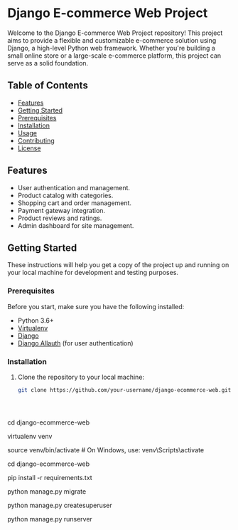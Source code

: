 # Django E-commerce Web Project

Welcome to the Django E-commerce Web Project repository! This project aims to provide a flexible and customizable e-commerce solution using Django, a high-level Python web framework. Whether you're building a small online store or a large-scale e-commerce platform, this project can serve as a solid foundation.

## Table of Contents

- [Features](#features)
- [Getting Started](#getting-started)
- [Prerequisites](#prerequisites)
- [Installation](#installation)
- [Usage](#usage)
- [Contributing](#contributing)
- [License](#license)

## Features

- User authentication and management.
- Product catalog with categories.
- Shopping cart and order management.
- Payment gateway integration.
- Product reviews and ratings.
- Admin dashboard for site management.

## Getting Started

These instructions will help you get a copy of the project up and running on your local machine for development and testing purposes.

### Prerequisites

Before you start, make sure you have the following installed:

- Python 3.6+
- [Virtualenv](https://pypi.org/project/virtualenv/)
- [Django](https://www.djangoproject.com/)
- [Django Allauth](https://github.com/pennersr/django-allauth) (for user authentication)

### Installation

1. Clone the repository to your local machine:

   ```bash
   git clone https://github.com/your-username/django-ecommerce-web.git





cd django-ecommerce-web


virtualenv venv


source venv/bin/activate  # On Windows, use: venv\Scripts\activate


cd django-ecommerce-web


pip install -r requirements.txt


python manage.py migrate


python manage.py createsuperuser


python manage.py runserver
